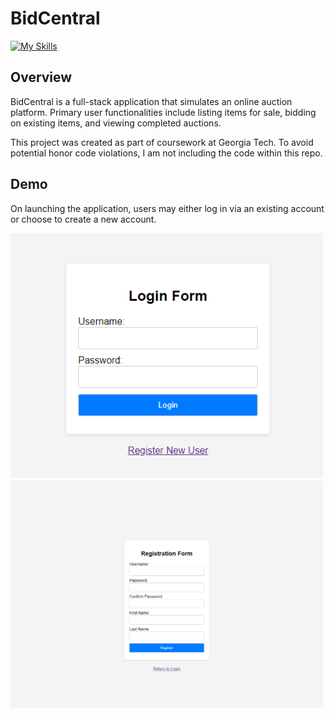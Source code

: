 # BidCentral 

[![My Skills](https://skillicons.dev/icons?i=py,js,html,css,docker)](#)

## Overview

BidCentral is a full-stack application that simulates an online auction platform. Primary user functionalities include listing items for sale, bidding on existing items, and viewing completed auctions. 

This project was created as part of coursework at Georgia Tech. To avoid potential honor code violations, I am not including the code within this repo. 

## Demo

On launching the application, users may either log in via an existing account or choose to create a new account. 

<p aligin="center" float="left">
  <img src="/images/login.png" width="500" />
  <img src="/images/register.png" width="500" /> 
</p>




